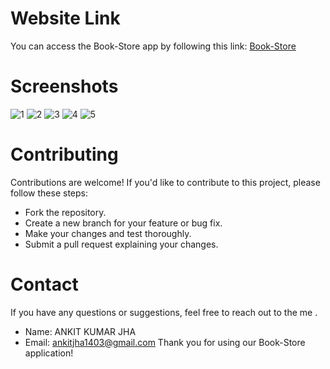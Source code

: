 # Website Link

You can access the Book-Store app by following this link: [Book-Store](https://book-sstore.netlify.app/)


# Screenshots
![1](https://github.com/AnkitJha13/Book-Store/assets/116744896/c5b1a41d-9cb0-4c77-9528-ff33d0d2e5e6)
![2](https://github.com/AnkitJha13/Book-Store/assets/116744896/c0a6539f-27eb-4950-812c-e846c2575000)
![3](https://github.com/AnkitJha13/Book-Store/assets/116744896/e5baff22-6c53-4a28-bf4d-1b9a7864e98b)
![4](https://github.com/AnkitJha13/Book-Store/assets/116744896/a5cc7a86-99cc-473a-84b4-7c857edc09cd)
![5](https://github.com/AnkitJha13/Book-Store/assets/116744896/ca0821c9-75ae-4b43-95f4-81f7577c0d96)



# Contributing
Contributions are welcome! If you'd like to contribute to this project, please follow these steps:

- Fork the repository.
- Create a new branch for your feature or bug fix.
- Make your changes and test thoroughly.
- Submit a pull request explaining your changes.

# Contact
If you have any questions or suggestions, feel free to reach out to the me .

- Name: ANKIT KUMAR JHA
- Email: ankitjha1403@gmail.com
Thank you for using our Book-Store application!
